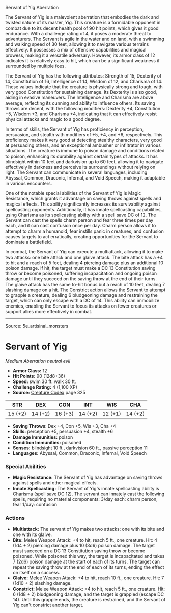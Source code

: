 <MonsterName/>Servant of Yig</MonsterName>
<CreatureType/>Aberration</CreatureType>

<summary>The Servant of Yig is a malevolent aberration that embodies the dark and twisted nature of its master, Yig. This creature is a formidable opponent in combat due to its decent health pool of 90 hit points, which gives it good endurance. With a challenge rating of 4, it poses a moderate threat to adventurers. The Servant is agile in the water and on land, with a swimming and walking speed of 30 feet, allowing it to navigate various terrains effectively. It possesses a mix of offensive capabilities and magical prowess, making it a versatile adversary. However, its armor class of 12 indicates it is relatively easy to hit, which can be a significant weakness if surrounded by multiple foes.</summary>

<detail>

The Servant of Yig has the following attributes: Strength of 15, Dexterity of 14, Constitution of 16, Intelligence of 14, Wisdom of 12, and Charisma of 14. These values indicate that the creature is physically strong and tough, with very good Constitution for sustaining damage. Its Dexterity is also good, aiding in evasive maneuvers. The Intelligence and Charisma are above average, reflecting its cunning and ability to influence others. Its saving throws are decent, with the following modifiers: Dexterity +4, Constitution +5, Wisdom +3, and Charisma +4, indicating that it can effectively resist physical attacks and magic to a good degree.

In terms of skills, the Servant of Yig has proficiency in perception, persuasion, and stealth with modifiers of +5, +4, and +6, respectively. This proficiency makes it very good at detecting stealthy characters, very good at persuading others, and an exceptional ambusher or infiltrator in various situations. The creature is immune to poison damage and conditions related to poison, enhancing its durability against certain types of attacks. It has blindsight within 10 feet and darkvision up to 60 feet, allowing it to navigate effectively in darkness and perceive its surroundings without relying on light. The Servant can communicate in several languages, including Abyssal, Common, Draconic, Infernal, and Void Speech, making it adaptable in various encounters.

One of the notable special abilities of the Servant of Yig is Magic Resistance, which grants it advantage on saving throws against spells and magical effects. This ability significantly increases its survivability against spellcasting opponents. Additionally, it has innate spellcasting capabilities, using Charisma as its spellcasting ability with a spell save DC of 12. The Servant can cast the spells charm person and fear three times per day each, and it can cast confusion once per day. Charm person allows it to attempt to charm a humanoid, fear instills panic in creatures, and confusion causes targets to act erratically, creating opportunities for the Servant to dominate a battlefield.

In combat, the Servant of Yig can execute a multiattack, allowing it to make two attacks: one bite attack and one glaive attack. The bite attack has a +4 to hit and a reach of 5 feet, dealing 4 piercing damage plus an additional 10 poison damage. If hit, the target must make a DC 13 Constitution saving throw or become poisoned, suffering incapacitation and ongoing poison damage until they succeed on the saving throw at the end of their turns. The glaive attack has the same to-hit bonus but a reach of 10 feet, dealing 7 slashing damage on a hit. The Constrict action allows the Servant to attempt to grapple a creature, dealing 6 bludgeoning damage and restraining the target, which can only escape with a DC of 14. This ability can immobilize enemies, enabling the Servant to focus its attacks on fewer creatures or support allies more effectively in combat.</detail>



---

Source: 5e_artisinal_monsters

# Servant of Yig

*Medium* *Aberration* *neutral evil*

- **Armor Class:** 12
- **Hit Points:** 90 (12d8+36)
- **Speed:** swim 30 ft. walk 30 ft.
- **Challenge Rating:** 4 (1,100 XP)
- **Source:** [Creature Codex](https://koboldpress.com/kpstore/product/creature-codex-for-5th-edition-dnd) page 325

| STR | DEX | CON | INT | WIS | CHA |
| --- | --- | --- | --- | --- | --- |
| 15 (+2) | 14 (+2) | 16 (+3) | 14 (+2) | 12 (+1) | 14 (+2) |

- **Saving Throws**: Dex +4, Con +5, Wis +3, Cha +4
- **Skills:** perception +5, persuasion +4, stealth +6
- **Damage Immunities:** poison
- **Condition Immunities:** poisoned
- **Senses:** blindsight 10 ft., darkvision 60 ft., passive perception 11
- **Languages:** Abyssal, Common, Draconic, Infernal, Void Speech

### Special Abilities

- **Magic Resistance:** The Servant of Yig has advantage on saving throws against spells and other magical effects.
- **Innate Spellcasting:** The Servant of Yig's innate spellcasting ability is Charisma (spell save DC 12). The servant can innately cast the following spells, requiring no material components:
3/day each: charm person, fear
1/day: confusion

### Actions

- **Multiattack:** The servant of Yig makes two attacks: one with its bite and one with its glaive.
- **Bite:** Melee Weapon Attack: +4 to hit, reach 5 ft., one creature. Hit: 4 (1d4 + 2) piercing damage plus 10 (3d6) poison damage. The target must succeed on a DC 13 Constitution saving throw or become poisoned. While poisoned this way, the target is incapacitated and takes 7 (2d6) poison damage at the start of each of its turns. The target can repeat the saving throw at the end of each of its turns, ending the effect on itself on a success.
- **Glaive:** Melee Weapon Attack: +4 to hit, reach 10 ft., one creature. Hit: 7 (1d10 + 2) slashing damage.
- **Constrict:** Melee Weapon Attack: +4 to hit, reach 5 ft., one creature. Hit: 6 (1d8 + 2) bludgeoning damage, and the target is grappled (escape DC 14). Until this grapple ends, the creature is restrained, and the Servant of Yig can't constrict another target.




